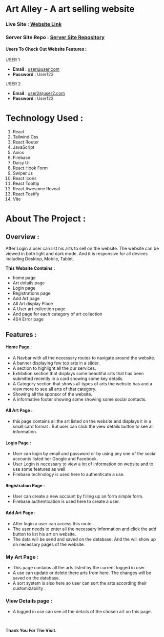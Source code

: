 # Art Alley - A art selling website

### Live Site : [Website Link](https://art-alley.web.app/)

### Server Site Repo : [Server Site Repository](https://github.com/programming-hero-web-course-4/b9a10-server-side-dev-ahad-ali)

#### Users To Check Out Website Features :

USER 1

-   **Email** : user@user.com
-   **Password** : User123

USER 2

-   **Email** : user2@user2.com
-   **Password** : User123

# Technology Used :

1. React
2. Tailwind Css
3. React Router
4. JavaScript
5. Axios
6. Firebase
7. Daisy UI
8. React Hook Form
9. Swiper Js
10. React Icons
11. React Tooltip
12. React Awesome Reveal
13. React Tostify
14. Vite

# About The Project :

## Overview :

After Login a user can list his arts to sell on the website. The website can be viewed in both light and dark mode. And it is responsive for all devices including Desktop, Mobile, Tablet.

**This Website Contains** :

-   home page
-   Art details page
-   Login page
-   Registrations page
-   Add Art page
-   All Art display Place
-   A User art collection page
-   And page for each category of art collection
-   404 Error page

## Features :

#### Home Page :

-   A Navbar with all the necessary routes to navigate around the website.
-   A banner displaying few top arts in a slider.
-   A section to highlight all the our services.
-   Exhibition section that displays some beautiful arts that has been submitted recently in a card showing some key details.
-   A Category section that shows all types of arts the website has and a view more to see all arts of that category.
-   Showing all the sponsor of the website.
-   A informative footer showing some showing some social contacts.

#### All Art Page :

-   this page contains all the art listed on the website and displays it in a small card format . But user can click the view details button to see all information.

#### Login Page :

-   User can login by email and password or by using any one of the social accounts listed her Google and Facebook.
-   User Login is necessary to view a lot of information on website and to use some features as well
-   Firebase technology is used here to authenticate a use.

#### Registration Page :

-   User can create a new account by filling up an form simple form.
-   Firebase authentication is used here to create a user.

#### Add Art Page :

-   After login a user can access this route.
-   The user needs to enter all the necessary information and click the add button to list his art on website.
-   The data will be send and saved on the database. And the will show up on necessary pages of the website.

### My Art Page :

-   This page contains all the arts listed by the current logged in user.
-   A use can update or delete there arts from here. The changes will be saved on the database.
-   A sort system is also here so user can sort the arts according their customizability .

### View Details page :

-   A logged in use can see all the details of the chosen art on this page.

<br>

**Thank You For The Visit.**
